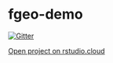 # fgeo-demo

[![Gitter](https://badges.gitter.im/fgeo-demo/community.svg)](https://gitter.im/fgeo-demo/community?utm_source=badge&utm_medium=badge&utm_campaign=pr-badge&utm_content=badge)

[Open project on rstudio.cloud](https://bit.ly/fgeo-demo)
